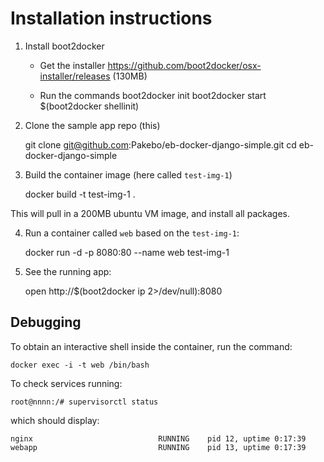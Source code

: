 
Installation instructions
=========================


1. Install boot2docker 
    - Get the installer 
        https://github.com/boot2docker/osx-installer/releases (130MB)

    - Run the commands
        boot2docker init
        boot2docker start
        $(boot2docker shellinit)


2. Clone the sample app repo (this)

    git clone git@github.com:Pakebo/eb-docker-django-simple.git
    cd eb-docker-django-simple

3. Build the container image (here called `test-img-1`)

    docker build -t test-img-1 .

This will pull in a 200MB ubuntu VM image, and install all packages.


4. Run a container called `web` based on the `test-img-1`:

    docker run -d -p 8080:80 --name web    test-img-1

5. See the running app:

    open http://$(boot2docker ip 2>/dev/null):8080
    



Debugging
---------


To obtain an interactive shell inside the container, run the command:

    docker exec -i -t web /bin/bash

To check services running:

    root@nnnn:/# supervisorctl status

which should display:

    nginx                            RUNNING    pid 12, uptime 0:17:39
    webapp                           RUNNING    pid 13, uptime 0:17:39














